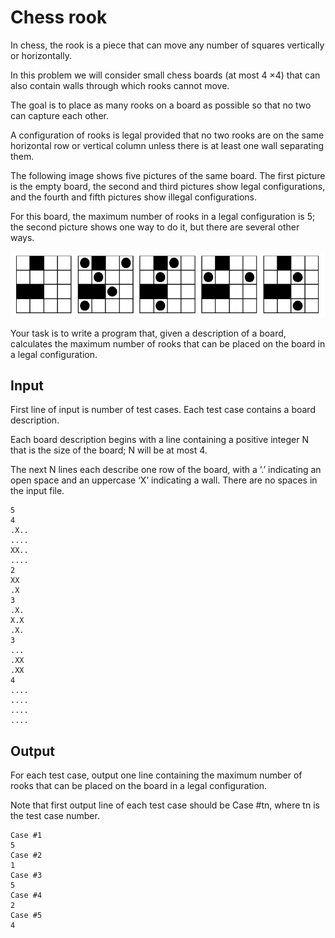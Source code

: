 # Chess rook

In chess, the rook is a piece that can move any number of squares vertically or horizontally.

In this problem we will consider small chess boards (at most 4 ×4) that can also contain walls through which rooks cannot move.

The goal is to place as many rooks on a board as possible so that no two can capture each other.

A configuration of rooks is legal provided that no two rooks are on the same horizontal row or vertical column unless there is at least one wall separating them.

The following image shows five pictures of the same board. The first picture is the empty board, the second and third pictures show legal configurations, and the fourth and fifth pictures show illegal configurations.

For this board, the maximum number of rooks in a legal configuration is 5; the second picture shows one way to do it, but there are several other ways.

![example](example.png)

Your task is to write a program that, given a description of a board, calculates the maximum number of rooks that can be placed on the board in a legal configuration.

## Input

First line of input is number of test cases. Each test case contains a board description.

Each board description begins with a line containing a positive integer N that is the size of the board; N will be at most 4.

The next N lines each describe one row of the board, with a ‘.’ indicating an open space and an uppercase ‘X’ indicating a wall. There are no spaces in the input file.

```
5
4
.X..
....
XX..
....
2
XX
.X
3
.X.
X.X
.X.
3
...
.XX
.XX
4
....
....
....
....
```


## Output

For each test case, output one line containing the maximum number of rooks that can be placed on the board in a legal configuration.

Note that first output line of each test case should be Case #tn, where tn is the test case number.

```
Case #1
5
Case #2
1
Case #3
5
Case #4
2
Case #5
4
```